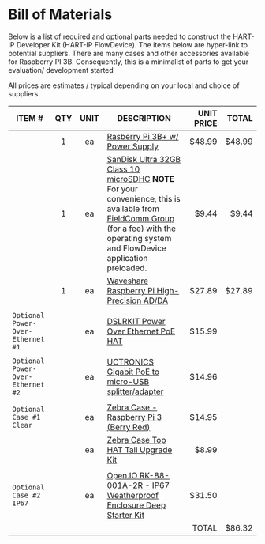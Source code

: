 # Bill of Materials

Below is a list of required and optional parts needed to construct the HART-IP Developer Kit (HART-IP FlowDevice).  The items below are hyper-link to potential suppliers.  There are many cases and other accessories available for Raspberry PI 3B.  Consequently, this is a minimalist of parts to get your evaluation/ development started

All prices are estimates / typical depending on your local and choice of suppliers.

| ITEM #|QTY|UNIT|DESCRIPTION|UNIT PRICE|TOTAL |
|---|:---:|:---:|---|---:|---:|
||1|ea|[Rasberry Pi 3B+ w/ Power Supply](https://www.amazon.com/CanaKit-Raspberry-Power-Supply-Listed/dp/B07BC6WH7V)|$48.99 |$48.99|
||1|ea|[SanDisk Ultra 32GB Class 10 microSDHC](https://www.amazon.com/SanDisk-Ultra-microSDHC-Memory-Adapter/dp/B073JWXGNT)  **NOTE** For your convenience, this is available from [FieldComm Group]() (for a fee) with the operating system and FlowDevice application preloaded.|$9.44 |$9.44 |
||1|ea|[Waveshare Raspberry Pi High-Precision AD/DA](https://www.robotshop.com/en/raspberry-pi-high-precision-ad-da-expansion-board.html)|$27.89 |$27.89|
|||||
`Optional Power-Over-Ethernet #1`||ea|[DSLRKIT Power Over Ethernet PoE HAT](https://www.amazon.com/gp/product/B07JQ2Z8NG)|$15.99 |
|||||
`Optional Power-Over-Ethernet #2`||ea|[UCTRONICS Gigabit PoE to micro-USB splitter/adapter](https://www.amazon.com/dp/B07CNKX14C/)|$14.96 |
|||||
`Optional Case #1 Clear`||ea|[Zebra Case - Raspberry Pi 3 (Berry Red)](https://www.amazon.com/gp/product/B00TOT3ZT6/ref=ox_sc_act_title_2)|$14.95 |
|||ea|[Zebra Case Top HAT Tall Upgrade Kit](https://www.amazon.com/gp/product/B01HFN8RZO/ref=ox_sc_act_title_3)|$8.99 |
|||||
`Optional Case #2 IP67`||ea|[Open.IO RK-88-001A-2R - IP67 Weatherproof Enclosure Deep Starter Kit](https://www.newark.com/openh-io/rk-88-001a-2r/ip67-weatherproof-enclosure-deep/dp/33AC3073)|$31.50 |
|||||TOTAL|$86.32 
